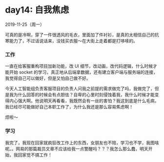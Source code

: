# day14: 自我焦虑
2019-11-25（周一）

可真的是冷啊，穿了一件很透风的毛衣，里面加了件衬衫，是真的太相信自己的抗寒能力了，不过话说话来，没钱买衣服～在大街上走着都是打哆嗦的。

### 工作
一直在给客服重构项目加新功能，改 UI 细节，改动画，改代码逻辑，什么时候才能开始 socket 的学习，真正地从后端拿数据，还有建立客户端与服务端的连接，我觉得自己可以做好，但是又怕自己做不好。

今天人工智能组负责客服项目的负责人问我之前提的需求做完了吗，我做完了，但是我为什么回答的时候会有点胆怯？自卑的心里时刻侵蚀着我，我什么时候才能变得内心强大啊。他说明天再看看，我既然会有一丝的害怕？我这到底是什么毛病，我已经尽可能做好自己本职工作了，为什么我还是那么容易焦虑啊！

烦啦～

### 学习
我完了，我现在回家就疯狂改工作上的东西，女朋友也不陪，学习也不学，我图啥呢。。网易的那篇裁员文章不应该给我一点警醒吗？？？我怎么那么蠢，明天开始，我回家觉不搞工作！

